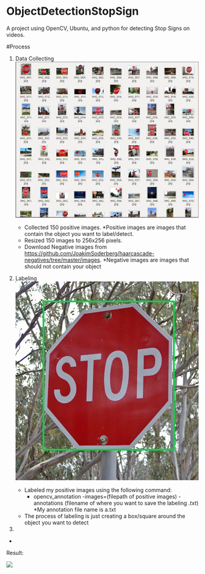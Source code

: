 # ObjectDetectionStopSign
A project using OpenCV, Ubuntu, and python for detecting Stop Signs on videos.

#Process

1. Data Collecting    ![](https://github.com/AdrianSLopez/ObjectDetectionStopSign/blob/main/ReadMeMedia/Dataset.jpg)
   - Collected 150 positive images. *Positive images are images that contain the object you want to label/detect.
   - Resized 150 images to 256x256 pixels.
   - Download Negative images from https://github.com/JoakimSoderberg/haarcascade-negatives/tree/master/images. *Negative images are images that should not contain your object

2. Labeling       ![](https://github.com/AdrianSLopez/ObjectDetectionStopSign/blob/main/ReadMeMedia/STOP_sign.jpg)
   - Labeled my positive images using the following command:
      - opencv_annotation -images=(filepath of positive images) -annotations (filename of where you want to save the labeling *.txt*) *My annotation file name is a.txt
   - The process of labeling is just creating a box/square around the object you want to detect

3.
  - 


Result: 

![](https://github.com/AdrianSLopez/ObjectDetectionStopSign/blob/main/ReadMeMedia/ObjectDetectStopSign.gif)
